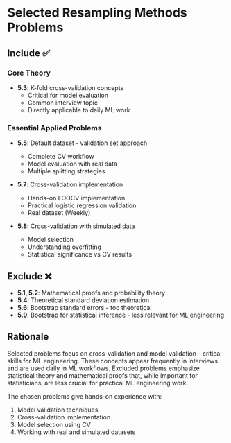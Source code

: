 # Selected Resampling Methods Problems

## Include ✅

### Core Theory

- **5.3**: K-fold cross-validation concepts
  - Critical for model evaluation
  - Common interview topic
  - Directly applicable to daily ML work

### Essential Applied Problems

- **5.5**: Default dataset - validation set approach
  - Complete CV workflow
  - Model evaluation with real data
  - Multiple splitting strategies

- **5.7**: Cross-validation implementation
  - Hands-on LOOCV implementation
  - Practical logistic regression validation
  - Real dataset (Weekly)

- **5.8**: Cross-validation with simulated data
  - Model selection
  - Understanding overfitting
  - Statistical significance vs CV results

## Exclude ❌

- **5.1, 5.2**: Mathematical proofs and probability theory
- **5.4**: Theoretical standard deviation estimation
- **5.6**: Bootstrap standard errors - too theoretical
- **5.9**: Bootstrap for statistical inference - less relevant for ML engineering

## Rationale

Selected problems focus on cross-validation and model validation - critical skills for ML engineering. These concepts appear frequently in interviews and are used daily in ML workflows. Excluded problems emphasize statistical theory and mathematical proofs that, while important for statisticians, are less crucial for practical ML engineering work.

The chosen problems give hands-on experience with:

1. Model validation techniques
2. Cross-validation implementation
3. Model selection using CV
4. Working with real and simulated datasets

